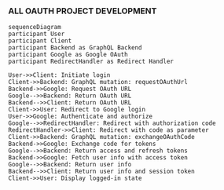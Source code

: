 ### ALL OAUTH PROJECT DEVELOPMENT

    sequenceDiagram
    participant User
    participant Client
    participant Backend as GraphQL Backend
    participant Google as Google OAuth
    participant RedirectHandler as Redirect Handler

    User->>Client: Initiate login
    Client->>Backend: GraphQL mutation: requestOAuthUrl
    Backend->>Google: Request OAuth URL
    Google-->>Backend: Return OAuth URL
    Backend-->>Client: Return OAuth URL
    Client->>User: Redirect to Google login
    User->>Google: Authenticate and authorize
    Google-->>RedirectHandler: Redirect with authorization code
    RedirectHandler->>Client: Redirect with code as parameter
    Client->>Backend: GraphQL mutation: exchangeOAuthCode
    Backend->>Google: Exchange code for tokens
    Google-->>Backend: Return access and refresh tokens
    Backend->>Google: Fetch user info with access token
    Google-->>Backend: Return user info
    Backend-->>Client: Return user info and session token
    Client->>User: Display logged-in state


